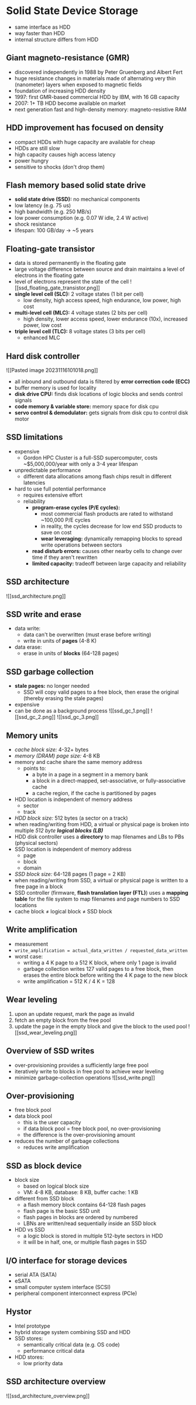 # Solid State Device Storage
- same interface as HDD
- way faster than HDD
- internal structure differs from HDD

## Giant magneto-resistance (GMR)
- discovered independently in 1988 by Peter Gruenberg and Albert Fert
- huge resistance changes in materials made of alternating very thin (nanometer) layers when exposed to magnetic fields
- foundation of increasing HDD density
- 1997: first GMR-based commercial HDD by IBM, with 16 GB capacity
- 2007: 1+ TB HDD become available on market
- next generation fast and high-density memory: magneto-resistive RAM

## HDD improvement has focused on density
- compact HDDs with huge capacity are available for cheap
- HDDs are still slow
- high capacity causes high access latency
- power hungry
- sensitive to shocks (don't drop them)

## Flash memory based solid state drive
- **solid state drive (SSD):** no mechanical components
- low latency (e.g. 75 us)
- high bandwidth (e.g. 250 MB/s)
- low power consumption (e.g. 0.07 W idle, 2.4 W active)
- shock resistance
- lifespan: 100 GB/day → ~5 years

## Floating-gate transistor
- data is stored permanently in the floating gate
- large voltage difference between source and drain maintains a level of electrons in the floating gate
- level of electrons represent the state of the cell
![[ssd_floating_gate_transistor.png]]
- **single level cell (SLC):** 2 voltage states (1 bit per cell)
    - low density, high access speed, high endurance, low power, high cost
- **multi-level cell (MLC):** 4 voltage states (2 bits per cell)
    - high density, lower access speed, lower endurance (10x), increased power, low cost
- **triple level cell (TLC):** 8 voltage states (3 bits per cell)
    - enhanced MLC

## Hard disk controller
![[Pasted image 20231116101018.png]]
- all inbound and outbound data is filtered by **error correction code (ECC)**
- buffer memory is used for locality
- **disk drive CPU:** finds disk locations of logic blocks and sends control signals
- **code memory & variable store:** memory space for disk cpu
- **servo control & demodulator:** gets signals from disk cpu to control disk motor

## SSD limitations
- expensive
    - Gordon HPC Cluster is a full-SSD supercomputer, costs ~$5,000,000/year with only a 3-4 year lifespan
- unpredictable performance
    - different data allocations among flash chips result in different latencies
- hard to use full potential performance
    - requires extensive effort
    - reliability
        - **program-erase cycles (P/E cycles):**
            - most commercial flash products are rated to withstand ~100,000 P/E cycles
            - in reality, the cycles decrease for low end SSD products to save on cost
            - **wear leveraging:** dynamically remapping blocks to spread write operations between sectors
        - **read disturb errors:** causes other nearby cells to change over time if they aren't rewritten
        - **limited capacity:** tradeoff between large capacity and reliability
## SSD architecture
![[ssd_architecture.png]]

## SSD write and erase
- data write:
    - data can't be overwritten (must erase before writing)
    - write in units of **pages** (4-8 K)
- data erase:
    - erase in units of **blocks** (64-128 pages)

## SSD garbage collection
- **stale pages:** no longer needed
    - SSD will copy valid pages to a free block, then erase the original (thereby erasing the stale pages)
- expensive
- can be done as a background process
![[ssd_gc_1.png]]
![[ssd_gc_2.png]]
![[ssd_gc_3.png]]

## Memory units
- *cache block size:* 4-32+ bytes
- *memory (DRAM) page size:* 4-8 KB
- memory and cache share the same memory address
    - points to:
        - a byte in a page in a segment in a memory bank
        - a block in a direct-mapped, set-associative, or fully-associative cache
        - a cache region, if the cache is partitioned by pages
- HDD location is independent of memory address
    - sector
    - track
- *HDD block size:* 512 bytes (a sector on a track)
- when reading/writing from HDD, a virtual or physical page is broken into multiple *512 byte **logical blocks (LB)***
- HDD disk controller uses a **directory** to map filenames and LBs to PBs (physical sectors)
- SSD location is independent of memory address
    - page
    - block
    - domain
- *SSD block size:* 64-128 pages (1 page = 2 KB)
- when reading/writing from SSD, a virtual or physical page is written to a free page in a block
- SSD controller (firmware, **flash translation layer (FTL)**) uses a **mapping table** for the file system to map filenames and page numbers to SSD locations
- cache block ≠ logical block ≠ SSD block

## Write amplification
- measurement
- `write_amplification = actual_data_written / requested_data_written`
- worst case:
    - writing a 4 K page to a 512 K block, where only 1 page is invalid
    - garbage collection writes 127 valid pages to a free block, then erases the entire block before writing the 4 K page to the new block
    - write amplification = 512 K / 4 K = 128

## Wear leveling
1. upon an update request, mark the page as invalid
2. fetch an empty block from the free pool
3. update the page in the empty block and give the block to the used pool
![[ssd_wear_leveling.png]]

## Overview of SSD writes
- over-provisioning provides a sufficiently large free pool
- iteratively write to blocks in free pool to achieve wear leveling
- minimize garbage-collection operations
![[ssd_write.png]]

## Over-provisioning
- free block pool
- data block pool
    - this is the user capacity
    - if data block pool = free block pool, no over-provisioning
    - the difference is the over-provisioning amount
- reduces the number of garbage collections
    - reduces write amplification

## SSD as block device
- block size
    - based on logical block size
    - VM: 4-8 KB, database: 8 KB, buffer cache: 1 KB
- different from SSD block
    - a flash memory block contains 64-128 flash pages
    - flash page is the basic SSD unit
    - flash pages in blocks are ordered by numbered
    - LBNs are written/read sequentially inside an SSD block
- HDD vs SSD
    - a logic block is stored in multiple 512-byte sectors in HDD
    - it will be in half, one, or multiple flash pages in SSD

## I/O interface for storage devices
- serial ATA (SATA)
- eSATA
- small computer system interface (SCSI)
- peripheral component interconnect express (PCIe)

## Hystor
- Intel prototype
- hybrid storage system combining SSD and HDD
- SSD stores:
    - semantically critical data (e.g. OS code)
    - performance critical data
- HDD stores:
    - low priority data

## SSD architecture overview
![[ssd_architecture_overview.png]]